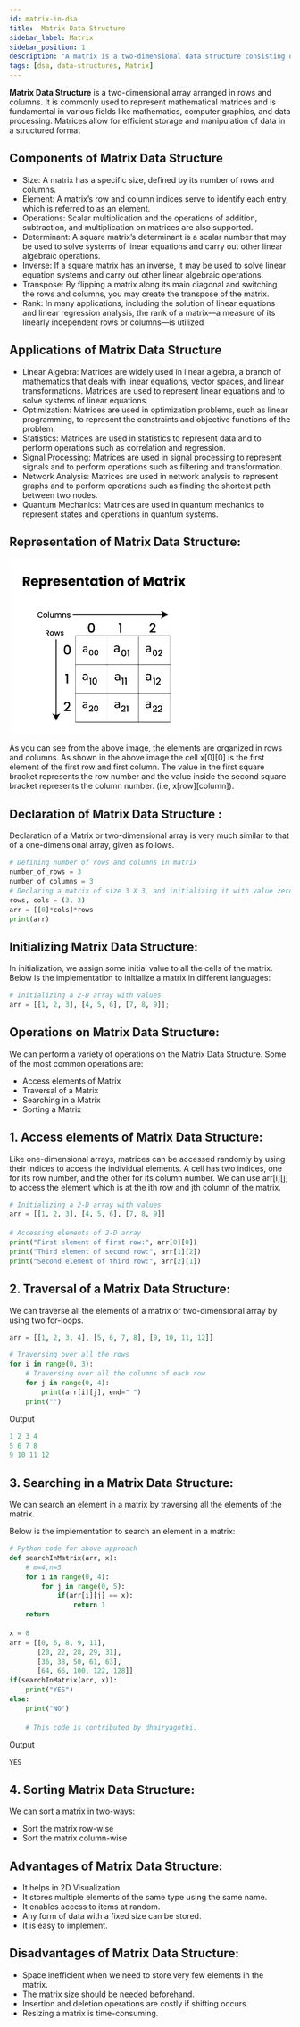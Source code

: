 ```yaml
---
id: matrix-in-dsa
title:  Matrix Data Structure
sidebar_label: Matrix 
sidebar_position: 1
description: "A matrix is a two-dimensional data structure consisting of rows and columns, where each element is identified by its row and column index. It is commonly used in various fields, including mathematics, computer science, and data analysis, to represent and manipulate structured data. "
tags: [dsa, data-structures, Matrix]
---
```


**Matrix Data Structure** is a two-dimensional array arranged in rows and columns. It is commonly used to represent mathematical matrices and is fundamental in various fields like mathematics, computer graphics, and data processing. Matrices allow for efficient storage and manipulation of data in a structured format

## Components of Matrix Data Structure
- Size: A matrix has a specific size, defined by its number of rows and columns.
- Element: A matrix’s row and column indices serve to identify each entry, which is referred to as an element.
- Operations: Scalar multiplication and the operations of addition, subtraction, and multiplication on matrices are also supported.
- Determinant: A square matrix’s determinant is a scalar number that may be used to solve systems of linear equations and carry out other linear algebraic operations.
- Inverse: If a square matrix has an inverse, it may be used to solve linear equation systems and carry out other linear algebraic operations.
- Transpose: By flipping a matrix along its main diagonal and switching the rows and columns, you may create the transpose of the matrix.
- Rank: In many applications, including the solution of linear equations and linear regression analysis, the rank of a matrix—a measure of its linearly independent rows or columns—is utilized

## Applications of Matrix Data Structure
- Linear Algebra: Matrices are widely used in linear algebra, a branch of mathematics that deals with linear equations, vector spaces, and linear transformations. Matrices are used to represent linear equations and to solve systems of linear equations.
- Optimization: Matrices are used in optimization problems, such as linear programming, to represent the constraints and objective functions of the problem.
- Statistics: Matrices are used in statistics to represent data and to perform operations such as correlation and regression.
- Signal Processing: Matrices are used in signal processing to represent signals and to perform operations such as filtering and transformation.
- Network Analysis: Matrices are used in network analysis to represent graphs and to perform operations such as finding the shortest path between two nodes.
- Quantum Mechanics: Matrices are used in quantum mechanics to represent states and operations in quantum systems.



## Representation of Matrix Data Structure:

![alt text](image.png)

As you can see from the above image, the elements are organized in rows and columns. As shown in the above image the cell x[0][0] is the first element of the first row and first column. The value in the first square bracket represents the row number and the value inside the second square bracket represents the column number. (i.e, x[row][column]).

## Declaration of Matrix Data Structure :

Declaration of a Matrix or two-dimensional array is very much similar to that of a one-dimensional array, given as follows.
``` python
# Defining number of rows and columns in matrix
number_of_rows = 3
number_of_columns = 3
# Declaring a matrix of size 3 X 3, and initializing it with value zero
rows, cols = (3, 3)
arr = [[0]*cols]*rows
print(arr)
```

## Initializing Matrix Data Structure:
In initialization, we assign some initial value to all the cells of the matrix. Below is the implementation to initialize a matrix in different languages:

``` python
# Initializing a 2-D array with values
arr = [[1, 2, 3], [4, 5, 6], [7, 8, 9]];
```

## Operations on Matrix Data Structure:

We can perform a variety of operations on the Matrix Data Structure. Some of the most common operations are:

- Access elements of Matrix
- Traversal of a Matrix
- Searching in a Matrix
- Sorting a Matrix

## 1. Access elements of Matrix Data Structure:

Like one-dimensional arrays, matrices can be accessed randomly by using their indices to access the individual elements. A cell has two indices, one for its row number, and the other for its column number. We can use arr[i][j] to access the element which is at the ith row and jth column of the matrix.

```python
# Initializing a 2-D array with values
arr = [[1, 2, 3], [4, 5, 6], [7, 8, 9]]

# Accessing elements of 2-D array
print("First element of first row:", arr[0][0])
print("Third element of second row:", arr[1][2])
print("Second element of third row:", arr[2][1])
```

## 2. Traversal of a Matrix Data Structure:
We can traverse all the elements of a matrix or two-dimensional array by using two for-loops.

``` python
arr = [[1, 2, 3, 4], [5, 6, 7, 8], [9, 10, 11, 12]]
```
```python
# Traversing over all the rows
for i in range(0, 3):
    # Traversing over all the columns of each row
    for j in range(0, 4):
        print(arr[i][j], end=" ")
    print("")
```

Output
``` python
1 2 3 4 
5 6 7 8 
9 10 11 12 
```
## 3. Searching in a Matrix Data Structure:

We can search an element in a matrix by traversing all the elements of the matrix.

Below is the implementation to search an element in a matrix:

```python
# Python code for above approach
def searchInMatrix(arr, x):
    # m=4,n=5
    for i in range(0, 4):
        for j in range(0, 5):
            if(arr[i][j] == x):
                return 1
    return

x = 8
arr = [[0, 6, 8, 9, 11],
       [20, 22, 28, 29, 31],
       [36, 38, 50, 61, 63],
       [64, 66, 100, 122, 128]]
if(searchInMatrix(arr, x)):
    print("YES")
else:
    print("NO")

    # This code is contributed by dhairyagothi.
```

Output
```python
YES
```

## 4. Sorting Matrix Data Structure:
We can sort a matrix in two-ways:

- Sort the matrix row-wise
- Sort the matrix column-wise

## Advantages of Matrix Data Structure:
- It helps in 2D Visualization.
- It stores multiple elements of the same type using the same name.
- It enables access to items at random.
- Any form of data with a fixed size can be stored.
- It is easy to implement.

## Disadvantages of Matrix Data Structure:
- Space inefficient when we need to store very few elements in the matrix.
- The matrix size should be needed beforehand.
- Insertion and deletion operations are costly if shifting occurs.
- Resizing a matrix is time-consuming.

